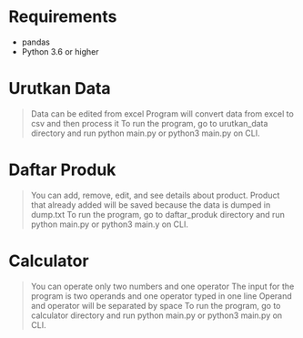 # Requirements
  * pandas
  * Python 3.6 or higher

# Urutkan Data
> Data can be edited from excel
> Program will convert data from excel to csv and then process it
> To run the program, go to urutkan_data directory and run python main.py or python3 main.py on CLI.

# Daftar Produk
> You can add, remove, edit, and see details about product.
> Product that already added will be saved because the data is dumped in dump.txt
> To run the program, go to daftar_produk directory and run python main.py or python3 main.y on CLI.

# Calculator
> You can operate only two numbers and one operator
> The input for the program is two operands and one operator typed in one line
> Operand and operator will be separated by space
> To run the program, go to calculator directory and run python main.py or python3 main.py on CLI.